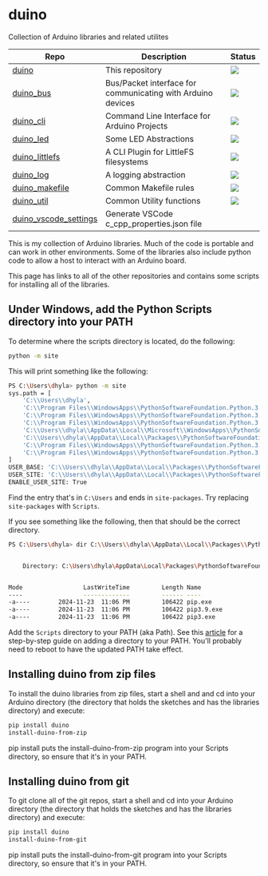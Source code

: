# duino
Collection of Arduino libraries and related utilites

| Repo | Description | Status |
| ---- | ----------- | ------ |
| [duino](https://github.com/dhylands/duino.git) | This repository | [<img src="https://github.com/dhylands/duino/actions/workflows/build.yml/badge.svg">](https://github.com/dhylands/duino/actions) |
| [duino_bus](https://github.com/dhylands/duino_bus.git) | Bus/Packet interface for communicating with Arduino devices | [<img src="https://github.com/dhylands/duino_bus/actions/workflows/build.yml/badge.svg">](https://github.com/dhylands/duino_bus/actions) |
| [duino_cli](https://github.com/dhylands/duino_cli.git) | Command Line Interface for Arduino Projects | [<img src="https://github.com/dhylands/duino_cli/actions/workflows/build.yml/badge.svg">](https://github.com/dhylands/duino_cli/actions) |
| [duino_led](https://github.com/dhylands/duino_led.git) | Some LED Abstractions | [<img src="https://github.com/dhylands/duino_led/actions/workflows/build.yml/badge.svg">](https://github.com/dhylands/duino_led/actions) |
| [duino_littlefs](https://github.com/dhylands/duino_littlefs.git) | A CLI Plugin for LittleFS filesystems | [<img src="https://github.com/dhylands/duino_littlefs/actions/workflows/build.yml/badge.svg">](https://github.com/dhylands/duino_littlefs/actions) |
| [duino_log](https://github.com/dhylands/duino_log.git) | A logging abstraction | [<img src="https://github.com/dhylands/duino_log/actions/workflows/build.yml/badge.svg">](https://github.com/dhylands/duino_log/actions) |
| [duino_makefile](https://github.com/dhylands/duino_makefile.git) | Common Makefile rules | [<img src="https://github.com/dhylands/duino_makefile/actions/workflows/build.yml/badge.svg">](https://github.com/dhylands/duino_makefile/actions) |
| [duino_util](https://github.com/dhylands/duino_util.git) | Common Utility functions | [<img src="https://github.com/dhylands/duino_util/actions/workflows/build.yml/badge.svg">](https://github.com/dhylands/duino_util/actions) |
| [duino_vscode_settings](https://github.com/dhylands/duino_vscode_settings.git) | Generate VSCode c_cpp_properties.json file |  |

This is my collection of Arduino libraries. Much of the code is portable and can work in other
environments. Some of the libraries also include python code to allow a host to interact with
an Arduino board.

This page has links to all of the other repositories and contains some scripts for installing
all of the libraries.

## Under Windows, add the Python Scripts directory into your PATH

To determine where the scripts directory is located, do the following:
```bash
python -m site
```
This will print something like the following:
```bash
PS C:\Users\dhyla> python -m site
sys.path = [
    'C:\\Users\\dhyla',
    'C:\\Program Files\\WindowsApps\\PythonSoftwareFoundation.Python.3.9_3.9.3568.0_x64__qbz5n2kfra8p0\\python39.zip',
    'C:\\Program Files\\WindowsApps\\PythonSoftwareFoundation.Python.3.9_3.9.3568.0_x64__qbz5n2kfra8p0\\DLLs',
    'C:\\Program Files\\WindowsApps\\PythonSoftwareFoundation.Python.3.9_3.9.3568.0_x64__qbz5n2kfra8p0\\lib',
    'C:\\Users\\dhyla\\AppData\\Local\\Microsoft\\WindowsApps\\PythonSoftwareFoundation.Python.3.9_qbz5n2kfra8p0',
    'C:\\Users\\dhyla\\AppData\\Local\\Packages\\PythonSoftwareFoundation.Python.3.9_qbz5n2kfra8p0\\LocalCache\\local-packages\\Python39\\site-packages',
    'C:\\Program Files\\WindowsApps\\PythonSoftwareFoundation.Python.3.9_3.9.3568.0_x64__qbz5n2kfra8p0',
    'C:\\Program Files\\WindowsApps\\PythonSoftwareFoundation.Python.3.9_3.9.3568.0_x64__qbz5n2kfra8p0\\lib\\site-packages',
]
USER_BASE: 'C:\\Users\\dhyla\\AppData\\Local\\Packages\\PythonSoftwareFoundation.Python.3.9_qbz5n2kfra8p0\\LocalCache\\local-packages' (exists)
USER_SITE: 'C:\\Users\\dhyla\\AppData\\Local\\Packages\\PythonSoftwareFoundation.Python.3.9_qbz5n2kfra8p0\\LocalCache\\local-packages\\Python39\\site-packages' (exists)
ENABLE_USER_SITE: True
```
Find the entry that's in `C:\Users` and ends in `site-packages`. Try replacing `site-packages` with `Scripts`.

If you see something like the following, then that should be the correct directory.

```bash
PS C:\Users\dhyla> dir C:\\Users\\dhyla\\AppData\\Local\\Packages\\PythonSoftwareFoundation.Python.3.9_qbz5n2kfra8p0\\LocalCache\\local-packages\\Python39\\Scripts


    Directory: C:\Users\dhyla\AppData\Local\Packages\PythonSoftwareFoundation.Python.3.9_qbz5n2kfra8p0\LocalCache\local-packages\Python39\Scripts


Mode                 LastWriteTime         Length Name
----                 -------------         ------ ----
-a----        2024-11-23  11:06 PM         106422 pip.exe
-a----        2024-11-23  11:06 PM         106422 pip3.9.exe
-a----        2024-11-23  11:06 PM         106422 pip3.exe
```

Add the `Scripts` directory to your PATH (aka Path). See this [article](https://www.architectryan.com/2018/03/17/add-to-the-path-on-windows-10/) for a step-by-step guide on adding a directory to your PATH. You'll probably need to reboot to have the
updated PATH take effect.

## Installing duino from zip files

To install the duino libraries from zip files, start a shell and and cd into your Arduino directory (the directory that holds the sketches and has the libraries directory) and execute:
```bash
pip install duino
install-duino-from-zip
```
pip install puts the install-duino-from-zip program into your Scripts directory, so ensure that it's in
your PATH.

## Installing duino from git

To git clone all of the git repos, start a shell and cd into your Arduino directory (the directory that holds the sketches and has the libraries directory) and execute:
```bash
pip install duino
install-duino-from-git
```
pip install puts the install-duino-from-git program into your Scripts directory, so ensure that it's in
your PATH.
